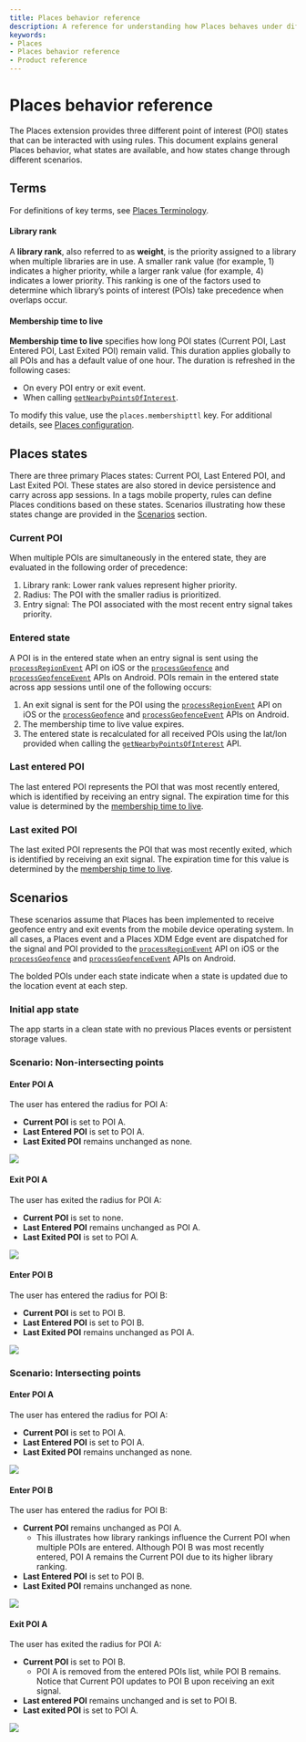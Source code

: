 ```yaml
---
title: Places behavior reference
description: A reference for understanding how Places behaves under different scenarios.
keywords:
- Places
- Places behavior reference
- Product reference
---
```


# Places behavior reference

The Places extension provides three different point of interest (POI) states that can be interacted with using rules. This document explains general Places behavior, what states are available, and how states change through different scenarios.

## Terms

For definitions of key terms, see [Places Terminology](https://experienceleague.adobe.com/en/docs/places/using/home#terminology).

#### Library rank

A **library rank**, also referred to as **weight**, is the priority assigned to a library when multiple libraries are in use. A smaller rank value (for example, 1) indicates a higher priority, while a larger rank value (for example, 4) indicates a lower priority. This ranking is one of the factors used to determine which library’s points of interest (POIs) take precedence when overlaps occur.

#### Membership time to live

**Membership time to live** specifies how long POI states (Current POI, Last Entered POI, Last Exited POI) remain valid. This duration applies globally to all POIs and has a default value of one hour. The duration is refreshed in the following cases:

* On every POI entry or exit event.
* When calling [`getNearbyPointsOfInterest`](/src/pages/solution/places/api-reference.md#getnearbypointsofinterest).

To modify this value, use the `places.membershipttl` key. For additional details, see [Places configuration](/src/pages/solution/places/index.md#configuration-keys).

## Places states

There are three primary Places states: Current POI, Last Entered POI, and Last Exited POI. These states are also stored in device persistence and carry across app sessions. In a tags mobile property, rules can define Places conditions based on these states. Scenarios illustrating how these states change are provided in the [Scenarios](#scenarios) section.

### Current POI

When multiple POIs are simultaneously in the entered state, they are evaluated in the following order of precedence:

1. Library rank: Lower rank values represent higher priority.  
2. Radius: The POI with the smaller radius is prioritized.  
3. Entry signal: The POI associated with the most recent entry signal takes priority.  

### Entered state

A POI is in the entered state when an entry signal is sent using the [`processRegionEvent`](/src/pages/solution/places/api-reference.md#processregionevent) API on iOS or the [`processGeofence`](/src/pages/solution/places/api-reference.md#processgeofence) and [`processGeofenceEvent`](/src/pages/solution/places/api-reference.md#processgeofenceevent) APIs on Android.
POIs remain in the entered state across app sessions until one of the following occurs:

1. An exit signal is sent for the POI using the [`processRegionEvent`](/src/pages/solution/places/api-reference.md#processregionevent) API on iOS or the [`processGeofence`](/src/pages/solution/places/api-reference.md#processgeofence) and [`processGeofenceEvent`](/src/pages/solution/places/api-reference.md#processgeofenceevent) APIs on Android.  
2. The membership time to live value expires.  
3. The entered state is recalculated for all received POIs using the lat/lon provided when calling the [`getNearbyPointsOfInterest`](/src/pages/solution/places/api-reference.md#getnearbypointsofinterest) API.  

### Last entered POI

The last entered POI represents the POI that was most recently entered, which is identified by receiving an entry signal. The expiration time for this value is determined by the [membership time to live](#membership-time-to-live).  

### Last exited POI

The last exited POI represents the POI that was most recently exited, which is identified by receiving an exit signal. The expiration time for this value is determined by the [membership time to live](#membership-time-to-live).  

## Scenarios

These scenarios assume that Places has been implemented to receive geofence entry and exit events from the mobile device operating system. In all cases, a Places event and a Places XDM Edge event are dispatched for the signal and POI provided to the [`processRegionEvent`](/src/pages/solution/places/api-reference.md#processregionevent) API on iOS or the [`processGeofence`](/src/pages/solution/places/api-reference.md#processgeofence) and [`processGeofenceEvent`](/src/pages/solution/places/api-reference.md#processgeofenceevent) APIs on Android.

The bolded POIs under each state indicate when a state is updated due to the location event at each step.

### Initial app state

The app starts in a clean state with no previous Places events or persistent storage values.

### Scenario: Non-intersecting points

#### Enter POI A

The user has entered the radius for POI A:  

* **Current POI** is set to POI A.  
* **Last Entered POI** is set to POI A.  
* **Last Exited POI** remains unchanged as none.  

<!-- 
Note for diagram maintainers:
The original draw.io source file which contains all diagram pages is also included with the assets to easily modify as needed and export in the desired format. 
- Exported as SVG with options:
- Size: Diagram
- Transparent background
- Appearance: Light (Dark mode is not currently supported, so dynamically switching SVGs perform worse.)
 -->
![](/src/pages/solution/places/assets/behavior-reference/non-intersecting-enter-A.svg)

#### Exit POI A

The user has exited the radius for POI A:  

* **Current POI** is set to none.  
* **Last Entered POI** remains unchanged as POI A.  
* **Last Exited POI** is set to POI A.  

![](/src/pages/solution/places/assets/behavior-reference/non-intersecting-exit-A.svg)

#### Enter POI B

The user has entered the radius for POI B:  

* **Current POI** is set to POI B.  
* **Last Entered POI** is set to POI B.  
* **Last Exited POI** remains unchanged as POI A.  

![](/src/pages/solution/places/assets/behavior-reference/non-intersecting-enter-B.svg)

### Scenario: Intersecting points

#### Enter POI A

The user has entered the radius for POI A:  

* **Current POI** is set to POI A.  
* **Last Entered POI** is set to POI A.  
* **Last Exited POI** remains unchanged as none.  

![](/src/pages/solution/places/assets/behavior-reference/intersecting-enter-A.svg)

#### Enter POI B

The user has entered the radius for POI B:  

* **Current POI** remains unchanged as POI A.  
  * This illustrates how library rankings influence the Current POI when multiple POIs are entered. Although POI B was most recently entered, POI A remains the Current POI due to its higher library ranking.  
* **Last Entered POI** is set to POI B.  
* **Last Exited POI** remains unchanged as none.  

![](/src/pages/solution/places/assets/behavior-reference/intersecting-enter-B.svg)

#### Exit POI A

The user has exited the radius for POI A:  

* **Current POI** is set to POI B.  
  * POI A is removed from the entered POIs list, while POI B remains. Notice that Current POI updates to POI B upon receiving an exit signal.  
* **Last entered POI** remains unchanged and is set to POI B.  
* **Last exited POI** is set to POI A.  

![](/src/pages/solution/places/assets/behavior-reference/intersecting-exit-A.svg)
